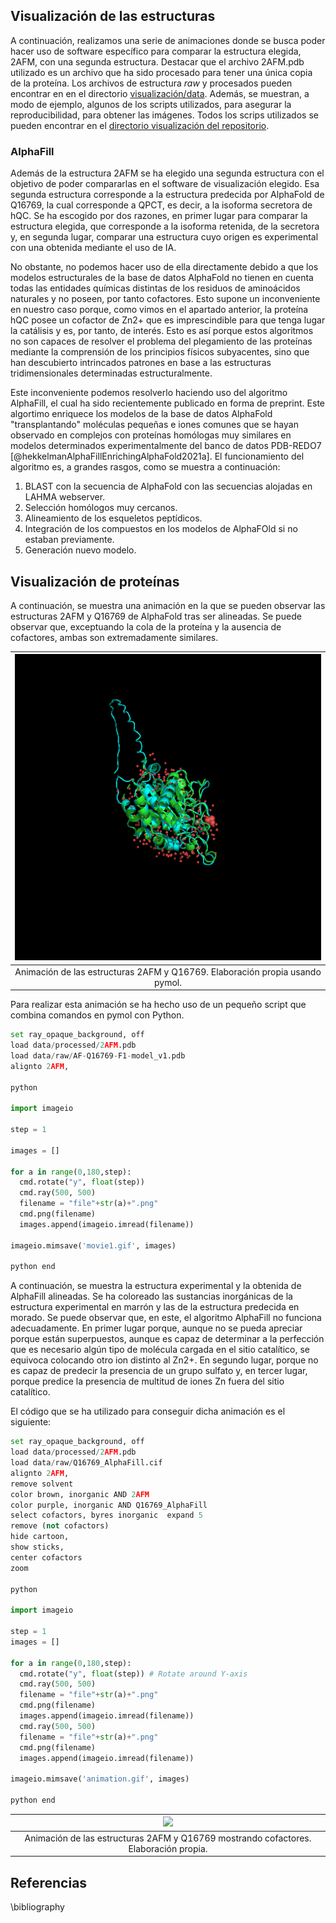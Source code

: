 ## Visualización de las estructuras

A continuación, realizamos una serie de animaciones donde se busca poder hacer uso de software específico para comparar la estructura elegida, 2AFM, con una segunda estructura. Destacar que el archivo 2AFM.pdb utilizado es un archivo que ha sido procesado para tener una única copia de la proteína. Los archivos de estructura *raw* y procesados pueden encontrar en en el directorio [visualización/data](https://github.com/currocam/biotools_hQC/tree/master/visualizacion/data). Además, se muestran, a modo de ejemplo, algunos de los scripts utilizados, para asegurar la reproducibilidad, para obtener las imágenes. Todos los scrips utilizados se pueden encontrar en el [directorio visualización del repositorio](https://github.com/currocam/biotools_hQC/tree/master/visualizacion).  

### AlphaFill

Además de la estructura 2AFM se ha elegido una segunda estructura con el objetivo de poder compararlas en el software de visualización elegido. Esa segunda estructura corresponde a la estructura predecida por AlphaFold de Q16769, la cual corresponde a QPCT, es decir, a la isoforma secretora de hQC. Se ha escogido por dos razones, en primer lugar para comparar la estructura elegida, que corresponde a la isoforma retenida, de la secretora y, en segunda lugar, comparar una estructura cuyo origen es experimental con una obtenida mediante el uso de IA. 

No obstante, no podemos hacer uso de ella directamente debido a que los modelos estructurales de la base de datos AlphaFold no tienen en cuenta todas las entidades químicas distintas de los residuos de aminoácidos naturales y no poseen, por tanto cofactores. Esto supone un inconveniente en nuestro caso porque, como vimos en el apartado anterior, la proteína hQC posee un cofactor de Zn2+ que es imprescindible para que tenga lugar la catálisis y es, por tanto, de interés. Esto es así porque estos algoritmos no son capaces de resolver el problema del plegamiento de las proteínas mediante la  comprensión de los principios físicos subyacentes, sino que han descubierto intrincados patrones en base a las estructuras tridimensionales determinadas estructuralmente. 

Este inconveniente podemos resolverlo haciendo uso del algoritmo AlphaFill, el cual ha sido recientemente publicado en forma de preprint. Este algortimo enriquece los modelos de la base de datos AlphaFold "transplantando" moléculas pequeñas e iones comunes que se hayan observado en complejos con proteínas homólogas muy similares en modelos determinados experimentalmente del banco de datos PDB-REDO7 [@hekkelmanAlphaFillEnrichingAlphaFold2021a]. El funcionamiento del algoritmo es, a grandes rasgos, como se muestra a continuación: 

1. BLAST con la secuencia de AlphaFold con las secuencias alojadas en LAHMA webserver. 
2. Selección homólogos muy cercanos.
3. Alineamiento de los esqueletos peptídicos.
4. Integración de los compuestos en los modelos de AlphaFOld si no estaban previamente. 
5. Generación nuevo modelo.

## Visualización de proteínas

A continuación, se muestra una animación en la que se pueden observar las estructuras 2AFM y Q16769 de AlphaFold tras ser alineadas. Se puede observar que, exceptuando la cola de la proteína y la ausencia de cofactores, ambas son extremadamente similares.  

|![](images/movie1.gif)|
|:--:|
|Animación de las estructuras 2AFM y Q16769. Elaboración propia usando pymol.|

Para realizar esta animación se ha hecho uso de un pequeño script que combina comandos en pymol con Python. 

```python
set ray_opaque_background, off
load data/processed/2AFM.pdb
load data/raw/AF-Q16769-F1-model_v1.pdb
alignto 2AFM,

python

import imageio

step = 1

images = []

for a in range(0,180,step):
  cmd.rotate("y", float(step)) 
  cmd.ray(500, 500)
  filename = "file"+str(a)+".png"
  cmd.png(filename)
  images.append(imageio.imread(filename))

imageio.mimsave('movie1.gif', images)

python end
```

A continuación, se muestra la estructura experimental y la obtenida de AlphaFill alineadas. Se ha coloreado las sustancias inorgánicas de la estructura experimental en marrón y las de la estructura predecida en morado. Se puede observar que, en este, el algoritmo AlphaFill no funciona adecuadamente. En primer lugar porque, aunque no se pueda apreciar porque están superpuestos, aunque es capaz de determinar a la perfección que es necesario algún tipo de molécula cargada en el sitio catalítico, se equivoca colocando otro ion distinto  al Zn2+. En segundo lugar, porque no es capaz de predecir la presencia de un grupo sulfato y, en tercer lugar, porque predice la presencia de multitud de iones Zn fuera del sitio catalítico. 

El código que se ha utilizado para conseguir dicha animación es el siguiente: 

```python
set ray_opaque_background, off
load data/processed/2AFM.pdb
load data/raw/Q16769_AlphaFill.cif
alignto 2AFM,
remove solvent
color brown, inorganic AND 2AFM
color purple, inorganic AND Q16769_AlphaFill
select cofactors, byres inorganic  expand 5
remove (not cofactors)
hide cartoon,
show sticks, 
center cofactors
zoom

python

import imageio

step = 1
images = []

for a in range(0,180,step):
  cmd.rotate("y", float(step)) # Rotate around Y-axis
  cmd.ray(500, 500)
  filename = "file"+str(a)+".png"
  cmd.png(filename)
  images.append(imageio.imread(filename))
  cmd.ray(500, 500)
  filename = "file"+str(a)+".png"
  cmd.png(filename)
  images.append(imageio.imread(filename))

imageio.mimsave('animation.gif', images)

python end
```


|![](images/movie2.gif)|
|:--:|
|Animación de las estructuras 2AFM y Q16769 mostrando cofactores. Elaboración propia.|

## Referencias
\bibliography
